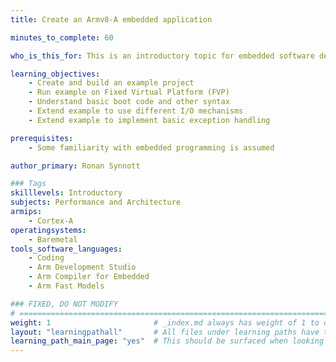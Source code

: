 ```yaml
---
title: Create an Armv8-A embedded application

minutes_to_complete: 60   

who_is_this_for: This is an introductory topic for embedded software developers new to Armv8-A processors and/or the Arm Compiler for Embedded.

learning_objectives: 
    - Create and build an example project
    - Run example on Fixed Virtual Platform (FVP)
    - Understand basic boot code and other syntax
    - Extend example to use different I/O mechanisms
    - Extend example to implement basic exception handling

prerequisites:
    - Some familiarity with embedded programming is assumed

author_primary: Ronan Synnott

### Tags
skilllevels: Introductory
subjects: Performance and Architecture
armips:
    - Cortex-A
operatingsystems:
    - Baremetal
tools_software_languages:
    - Coding
    - Arm Development Studio
    - Arm Compiler for Embedded
    - Arm Fast Models

### FIXED, DO NOT MODIFY
# ================================================================================
weight: 1                       # _index.md always has weight of 1 to order correctly
layout: "learningpathall"       # All files under learning paths have this same wrapper
learning_path_main_page: "yes"  # This should be surfaced when looking for related content. Only set for _index.md of learning path content.
---
```

